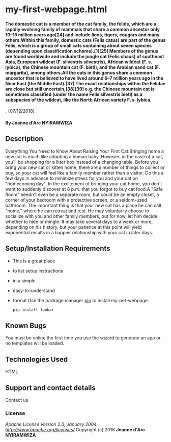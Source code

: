 # my-first-webpage.html
#### The domestic cat is a member of the cat family, the felids, which are a rapidly evolving family of mammals that share a common ancestor only 10–15 million years ago[24] and include lions, tigers, cougars and many others.Within this family, domestic cats (Felis catus) are part of the genus Felis, which is a group of small cats containing about seven species (depending upon classification scheme).[1][25] Members of the genus are found worldwide and include the jungle cat (Felis chaus) of southeast Asia, European wildcat (F. silvestris silvestris), African wildcat (F. s. lybica), the Chinese mountain cat (F. bieti), and the Arabian sand cat (F. margarita), among others.All the cats in this genus share a common ancestor that is believed to have lived around 6–7 million years ago in the Near East (the Middle East).[37] The exact relationships within the Felidae are close but still uncertain,[38][39] e.g. the Chinese mountain cat is sometimes classified (under the name Felis silvestris bieti) as a subspecies of the wildcat, like the North African variety F. s. lybica.
, {07/12/2018}
#### By **Jeanne d'Arc NYIRAMWIZA**
## Description
Everything You Need to Know About Raising Your First Cat:Bringing home a new cat is much like adopting a human baby. However, in the case of a cat, you'll be shopping for a litter box instead of a changing table. Before you bring your new cat or kitten home, there are a number of things to collect or buy, so your cat will feel like a family member rather than a visitor. Do this a few days in advance to minimize stress for you and your cat on "homecoming day". In the excitement of bringing your cat home, you don't want to suddenly discover at 8 p.m. that you forgot to buy cat food.A "Safe Room" needn't even be a separate room, but could be an empty closet, a corner of your bedroom with a protective screen, or a seldom-used bathroom. The important thing is that your new cat has a place he can call "home," where he can retreat and rest. He may voluntarily choose to socialize with you and other family members, but for now, let him decide whether to hide or mingle. It may take several days to a week or more, depending on his history, but your patience at this point will yield exponential results in a happier relationship with your cat in later days.
## Setup/Installation Requirements
* This is a great place
* to list setup instructions
* in a simple
* easy-to-understand
* format
Use the package manager [pip](https://pip.pypa.io/en/stable/) to install my-pet-webpage.

    ```bash
    pip install foobar
    ```
## Known Bugs
You must be online the first time you use the wizard to generate an app or no templates will be loaded.
## Technologies Used
HTML
## Support and contact details
Contact us
### License
*Apache License
Version 2.0, January 2004
http://www.apache.org/licenses/*
Copyright (c) 2018 **Jeanne d'Arc NYIRAMWIZA**
